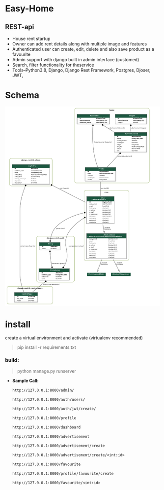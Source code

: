 # Easy-Home
## REST-api

* House rent startup
* Owner can add rent details along with multiple image and features
* Authenticated user can create, edit, delete and also save product as a favourite
* Admin support with django built in admin interface (customed) 
* Search, filter functionality for theservice
* Tools–Python3.8, Django, Django Rest Framework, Postgres, Djoser, JWT,
<!-- * demo b-kash payment integrated -->


# Schema
![alt text](home.png?raw=true)

# install
create a virtual environment and activate (virtualenv recommended)
> pip install -r requirements.txt

### build:
>python manage.py runserver



* **Sample Call:**

    ```
    http://127.0.0.1:8000/admin/
    ```

    ```
    http://127.0.0.1:8000/auth/users/
    ```

    ```
    http://127.0.0.1:8000/auth/jwt/create/
    ```

    ```
    http://127.0.0.1:8000/profile
    ```
    
    ```
    http://127.0.0.1:8000/dashboard
    ```
    
    ```
    http://127.0.0.1:8000/advertisement
    ```

    ```
    http://127.0.0.1:8000/advertisement/create
    ```

    ```
    http://127.0.0.1:8000/advertisement/create/<int:id>
    ```
    
    ```
    http://127.0.0.1:8000/favourite
    ```
    
    ```
    http://127.0.0.1:8000/profile/favourite/create
    ```
    
    ```
    http://127.0.0.1:8000/favourite/<int:id>
    ```

